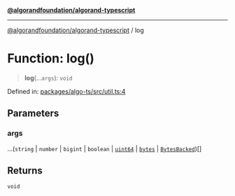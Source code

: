 [**@algorandfoundation/algorand-typescript**](../README.md)

***

[@algorandfoundation/algorand-typescript](../README.md) / log

# Function: log()

> **log**(...`args`): `void`

Defined in: [packages/algo-ts/src/util.ts:4](https://github.com/algorandfoundation/puya-ts/blob/89ee9cf9a58d93e3ffbb727cfadf537835799a71/packages/algo-ts/src/util.ts#L4)

## Parameters

### args

...(`string` \| `number` \| `bigint` \| `boolean` \| [`uint64`](../type-aliases/uint64.md) \| [`bytes`](../type-aliases/bytes.md) \| [`BytesBacked`](../interfaces/BytesBacked.md))[]

## Returns

`void`
